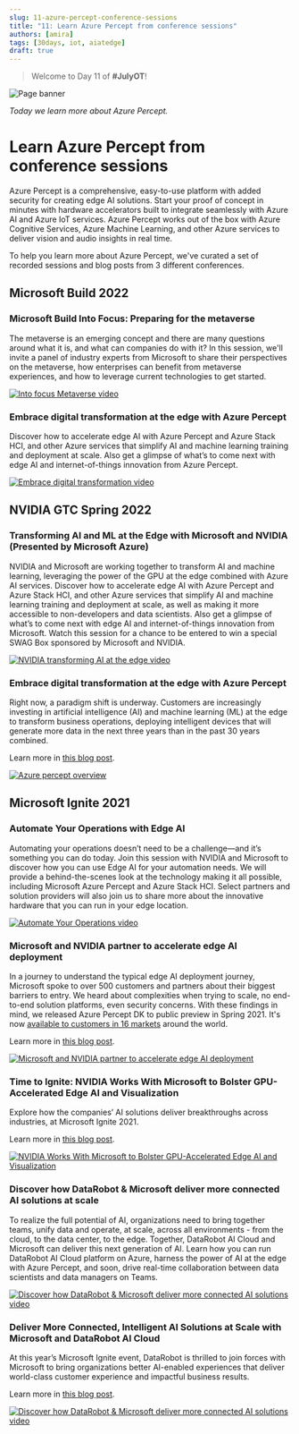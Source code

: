 ```yaml
---
slug: 11-azure-percept-conference-sessions
title: "11: Learn Azure Percept from conference sessions"
authors: [amira]
tags: [30days, iot, aiatedge]
draft: true
---
```


<head>
  <meta name="twitter:url" content="https://julyot.dev/blog/11-azure-percept-conference-sessions" />
  <meta name="twitter:title" content="Learn Azure Percept from conference sessions" />
  <meta name="twitter:description" content="Learn Azure Percept from conference sessions" />
  <meta name="twitter:image" content="https://julyot.dev/img/png/JulyOT-banner-11-azure-percept-conference-sessions.png" />
  <meta name="twitter:card" content="summary_large_image" />
  <meta name="twitter:creator" content="@Amiyouss1" />
  <meta name="twitter:site" content="@AzureAdvocates" /> 
  <link rel="canonical" href="https://julyot.dev/blog/11-azure-percept-conference-sessions" />
</head>

> Welcome to Day 11 of **#JulyOT**!

![Page banner](/img/png/JulyOT-banner-11-azure-percept-conference-sessions.png)

_Today we learn more about Azure Percept._

# Learn Azure Percept from conference sessions

Azure Percept is a comprehensive, easy-to-use platform with added security for creating edge AI solutions. Start your proof of concept in minutes with hardware accelerators built to integrate seamlessly with Azure AI and Azure IoT services. Azure Percept works out of the box with Azure Cognitive Services, Azure Machine Learning, and other Azure services to deliver vision and audio insights in real time.

To help you learn more about Azure Percept, we've curated a set of recorded sessions and blog posts from 3 different conferences.

## Microsoft Build 2022

### Microsoft Build Into Focus: Preparing for the metaverse

The metaverse is an emerging concept and there are many questions around what it is, and what can companies do with it? In this session, we'll invite a panel of industry experts from Microsoft to share their perspectives on the metaverse, how enterprises can benefit from metaverse experiences, and how to leverage current technologies to get started.

[![Into focus Metaverse video](/img/png/build-into-focus-metaverse.png)](https://mybuild.microsoft.com/sessions/545e4d7d-152c-4f1a-8f32-5e7519098dbb?wt.mc_id=eventspg_16482_webpage_reactor)

### Embrace digital transformation at the edge with Azure Percept

Discover how to accelerate edge AI with Azure Percept and Azure Stack HCI, and other Azure services that simplify AI and machine learning training and deployment at scale. Also get a glimpse of what’s to come next with edge AI and internet-of-things innovation from Azure Percept.

[![Embrace digital transformation video](/img/png/build-embrace-transformation.png)](https://mybuild.microsoft.com/sessions/f40fdc70-648a-4353-b483-cdf763b16c2f?wt.mc_id=eventspg_16482_webpage_reactor)

## NVIDIA GTC Spring 2022

### Transforming AI and ML at the Edge with Microsoft and NVIDIA (Presented by Microsoft Azure)

NVIDIA and Microsoft are working together to transform AI and machine learning, leveraging the power of the GPU at the edge combined with Azure AI services. Discover how to accelerate edge AI with Azure Percept and Azure Stack HCI, and other Azure services that simplify AI and machine learning training and deployment at scale, as well as making it more accessible to non-developers and data scientists. Also get a glimpse of what’s to come next with edge AI and internet-of-things innovation from Microsoft. Watch this session for a chance to be entered to win a special SWAG Box sponsored by Microsoft and NVIDIA.

[![NVIDIA transforming AI at the edge video](/img/png/nvidia-transforming-ai-edge.png)](https://www.nvidia.com/on-demand/session/gtcspring22-s42525/)

### Embrace digital transformation at the edge with Azure Percept

Right now, a paradigm shift is underway. Customers are increasingly investing in artificial intelligence (AI) and machine learning (ML) at the edge to transform business operations, deploying intelligent devices that will generate more data in the next three years than in the past 30 years combined.

Learn more in [this blog post](https://techcommunity.microsoft.com/t5/internet-of-things-blog/embrace-digital-transformation-at-the-edge-with-azure-percept/ba-p/3261300?wt.mc_id=eventspg_16482_webpage_reactor).

[![Azure percept overview](https://techcommunity.microsoft.com/t5/image/serverpage/image-id/357015iAAA87FD555D8FEC3/image-dimensions/701x394?v=v2)](https://techcommunity.microsoft.com/t5/internet-of-things-blog/embrace-digital-transformation-at-the-edge-with-azure-percept/ba-p/3261300?wt.mc_id=eventspg_16482_webpage_reactor)

## Microsoft Ignite 2021

### Automate Your Operations with Edge AI

Automating your operations doesn’t need to be a challenge—and it’s something you can do today. Join this session with NVIDIA and Microsoft to discover how you can use Edge AI for your automation needs. We will provide a behind-the-scenes look at the technology making it all possible, including Microsoft Azure Percept and Azure Stack HCI. Select partners and solution providers will also join us to share more about the innovative hardware that you can run in your edge location.

[![Automate Your Operations video](/img/png/ignite-automate-operations.png)](https://myignite.microsoft.com/sessions/dfc3448c-4048-4f15-b8f4-86c0f1a76684?wt.mc_id=eventspg_16482_webpage_reactor)

### Microsoft and NVIDIA partner to accelerate edge AI deployment

In a journey to understand the typical edge AI deployment journey, Microsoft spoke to over 500 customers and partners about their biggest barriers to entry. We heard about complexities when trying to scale, no end-to-end solution platforms, even security concerns. With these findings in mind, we released Azure Percept DK to public preview in Spring 2021. It's now [available to customers in 16 markets](https://techcommunity.microsoft.com/t5/internet-of-things/azure-percept-dk-and-azure-percept-audio-now-available-in-more/ba-p/2712969?wt.mc_id=eventspg_16482_webpage_reactor) around the world.

Learn more in [this blog post](https://techcommunity.microsoft.com/t5/internet-of-things-blog/microsoft-and-nvidia-partner-to-accelerate-edge-ai-deployment/ba-p/2897307?wt.mc_id=eventspg_16482_webpage_reactor).

[![Microsoft and NVIDIA partner to accelerate edge AI deployment](https://techcommunity.microsoft.com/t5/image/serverpage/image-id/321596i1E16377022E488B2/image-size/large?v=v2&px=999)](https://techcommunity.microsoft.com/t5/internet-of-things/azure-percept-dk-and-azure-percept-audio-now-available-in-more/ba-p/2712969?wt.mc_id=eventspg_16482_webpage_reactor)

### Time to Ignite: NVIDIA Works With Microsoft to Bolster GPU-Accelerated Edge AI and Visualization

Explore how the companies’ AI solutions deliver breakthroughs across industries, at Microsoft Ignite 2021.

Learn more in [this blog post](https://blogs.nvidia.com/blog/2021/10/28/nvidia-at-microsoft-ignite/).

[![NVIDIA Works With Microsoft to Bolster GPU-Accelerated Edge AI and Visualization](https://blogs.nvidia.com/wp-content/uploads/2021/10/microsoft-ignite-rollup-1280x680-1.jpg)](https://blogs.nvidia.com/blog/2021/10/28/nvidia-at-microsoft-ignite/)

### Discover how DataRobot & Microsoft deliver more connected AI solutions at scale

To realize the full potential of AI, organizations need to bring together teams, unify data and operate, at scale, across all environments - from the cloud, to the data center, to the edge. Together, DataRobot AI Cloud and Microsoft can deliver this next generation of AI. Learn how you can run DataRobot AI Cloud platform on Azure, harness the power of AI at the edge with Azure Percept, and soon, drive real-time collaboration between data scientists and data managers on Teams.

[![Discover how DataRobot & Microsoft deliver more connected AI solutions video](/img/png/ignite-datarobot-microsoft.png)](https://myignite.microsoft.com/sessions/163fd807-58d7-492f-b9e6-a6882397e0fb?wt.mc_id=eventspg_16482_webpage_reactor)

### Deliver More Connected, Intelligent AI Solutions at Scale with Microsoft and DataRobot AI Cloud

At this year’s Microsoft Ignite event, DataRobot is thrilled to join forces with Microsoft to bring organizations better AI-enabled experiences that deliver world-class customer experience and impactful business results.

Learn more in [this blog post](https://www.datarobot.com/blog/intelligent-ai-solutions-at-scale-with-microsoft-and-datarobot-ai-cloud/).

[![Discover how DataRobot & Microsoft deliver more connected AI solutions video](/img/png/ignite-datarobot-microsoft.png)](https://www.datarobot.com/blog/intelligent-ai-solutions-at-scale-with-microsoft-and-datarobot-ai-cloud/)
